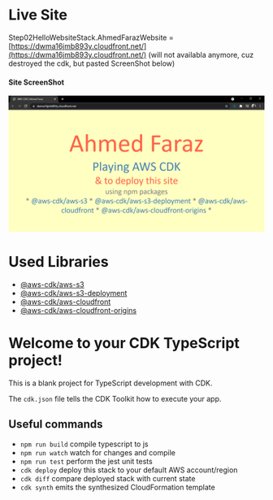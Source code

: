 # Live Site

Step02HelloWebsiteStack.AhmedFarazWebsite = [https://dwma16jmb893y.cloudfront.net/](https://dwma16jmb893y.cloudfront.net/) (will not availabla anymore, cuz destroyed the cdk, but pasted ScreenShot below)

#### Site ScreenShot

<img src="https://github.com/aahmedfaraz/my-aws-cdk-corner/blob/main/step02_hello_website/assets/website.PNG" alt="My Website on AWS Cloud using AWS-CDK-CloudFront">

# Used Libraries

- [@aws-cdk/aws-s3](https://docs.aws.amazon.com/cdk/api/latest/docs/aws-s3-readme.html)
- [@aws-cdk/aws-s3-deployment](https://docs.aws.amazon.com/cdk/api/latest/docs/aws-s3-deployment-readme.html)
- [@aws-cdk/aws-cloudfront](https://docs.aws.amazon.com/cdk/api/latest/docs/aws-cloudfront-readme.html)
- [@aws-cdk/aws-cloudfront-origins](https://docs.aws.amazon.com/cdk/api/latest/docs/aws-cloudfront-origins-readme.html)

# Welcome to your CDK TypeScript project!

This is a blank project for TypeScript development with CDK.

The `cdk.json` file tells the CDK Toolkit how to execute your app.

## Useful commands

- `npm run build` compile typescript to js
- `npm run watch` watch for changes and compile
- `npm run test` perform the jest unit tests
- `cdk deploy` deploy this stack to your default AWS account/region
- `cdk diff` compare deployed stack with current state
- `cdk synth` emits the synthesized CloudFormation template
